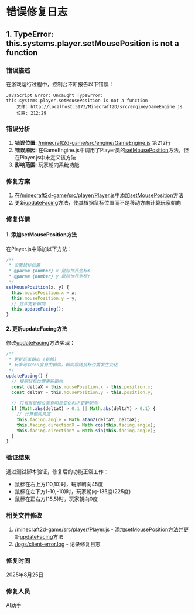 # 错误修复日志

## 1. TypeError: this.systems.player.setMousePosition is not a function

### 错误描述
在游戏运行过程中，控制台不断报告以下错误：
```
JavaScript Error: Uncaught TypeError: this.systems.player.setMousePosition is not a function
    文件: http://localhost:5173/Minecraft2D/src/engine/GameEngine.js
    位置: 212:29
```

### 错误分析
1. **错误位置**: [/minecraft2d-game/src/engine/GameEngine.js](file:///Users/lincen/Desktop/codes/Minecraft2D/minecraft2d-game/src/engine/GameEngine.js) 第212行
2. **错误原因**: 在GameEngine.js中调用了Player类的[setMousePosition](file:///Users/lincen/Desktop/codes/Minecraft2D/test_player_facing.js#L23-L27)方法，但在Player.js中未定义该方法
3. **影响范围**: 玩家朝向系统功能

### 修复方案
1. 在[/minecraft2d-game/src/player/Player.js](file:///Users/lincen/Desktop/codes/Minecraft2D/minecraft2d-game/src/player/Player.js)中添加[setMousePosition](file:///Users/lincen/Desktop/codes/Minecraft2D/test_player_facing.js#L23-L27)方法
2. 更新[updateFacing](file:///Users/lincen/Desktop/codes/Minecraft2D/minecraft2d-game/src/player/Player.js#L2051-L2062)方法，使其根据鼠标位置而不是移动方向计算玩家朝向

### 修复详情

#### 1. 添加setMousePosition方法
在Player.js中添加以下方法：
```javascript
/**
 * 设置鼠标位置
 * @param {number} x 鼠标世界坐标X
 * @param {number} y 鼠标世界坐标Y
 */
setMousePosition(x, y) {
  this.mousePosition.x = x;
  this.mousePosition.y = y;
  // 立即更新朝向
  this.updateFacing();
}
```

#### 2. 更新updateFacing方法
修改[updateFacing](file:///Users/lincen/Desktop/codes/Minecraft2D/minecraft2d-game/src/player/Player.js#L2051-L2062)方法实现：
```javascript
/**
 * 更新玩家朝向 (新增)
 * 玩家可以360度自由朝向，朝向跟随鼠标位置发生变化
 */
updateFacing() {
  // 根据鼠标位置更新朝向
  const deltaX = this.mousePosition.x - this.position.x;
  const deltaY = this.mousePosition.y - this.position.y;
  
  // 只有当鼠标位置有明显变化时才更新朝向
  if (Math.abs(deltaX) > 0.1 || Math.abs(deltaY) > 0.1) {
    // 计算朝向角度
    this.facing.angle = Math.atan2(deltaY, deltaX);
    this.facing.directionX = Math.cos(this.facing.angle);
    this.facing.directionY = Math.sin(this.facing.angle);
  }
}
```

### 验证结果
通过测试脚本验证，修复后的功能正常工作：
- 鼠标在右上方(10,10)时，玩家朝向45度
- 鼠标在左下方(-10,-10)时，玩家朝向-135度(225度)
- 鼠标在正右方(15,5)时，玩家朝向0度

### 相关文件修改
1. [/minecraft2d-game/src/player/Player.js](file:///Users/lincen/Desktop/codes/Minecraft2D/minecraft2d-game/src/player/Player.js) - 添加[setMousePosition](file:///Users/lincen/Desktop/codes/Minecraft2D/test_player_facing.js#L23-L27)方法并更新[updateFacing](file:///Users/lincen/Desktop/codes/Minecraft2D/minecraft2d-game/src/player/Player.js#L2051-L2062)方法
2. [/logs/client-error.log](file:///Users/lincen/Desktop/codes/Minecraft2D/logs/client-error.log) - 记录修复日志

### 修复时间
2025年8月25日

### 修复人员
AI助手